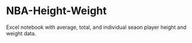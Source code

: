 NBA-Height-Weight
=================
Excel notebook with average, total, and individual seaon player height and weight data.
